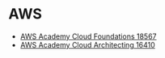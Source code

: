 # AWS
* [AWS Academy Cloud Foundations 18567](https://buananetpbun.github.io/vpn-game-generator.html)
* [AWS Academy Cloud Architecting 16410](https://farrasrayhand.github.io/AWS/AWS%20Academy%20Cloud%20Architecting%20[16410]/)

